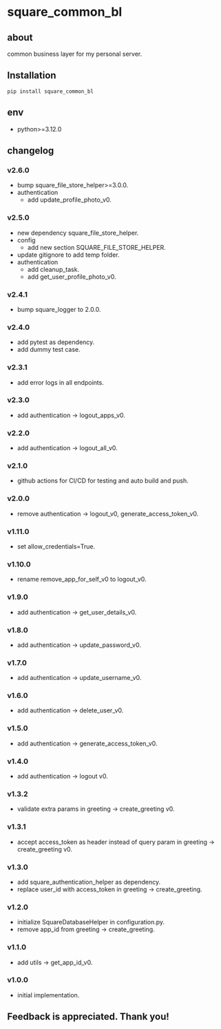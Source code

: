 # square_common_bl

## about

common business layer for my personal server.

## Installation

```shell
pip install square_common_bl
```

## env

- python>=3.12.0

## changelog

### v2.6.0

- bump square_file_store_helper>=3.0.0.
- authentication
    - add update_profile_photo_v0.

### v2.5.0

- new dependency square_file_store_helper.
- config
    - add new section SQUARE_FILE_STORE_HELPER.
- update gitignore to add temp folder.
- authentication
    - add cleanup_task.
    - add get_user_profile_photo_v0.

### v2.4.1

- bump square_logger to 2.0.0.

### v2.4.0

- add pytest as dependency.
- add dummy test case.

### v2.3.1

- add error logs in all endpoints.

### v2.3.0

- add authentication -> logout_apps_v0.

### v2.2.0

- add authentication -> logout_all_v0.

### v2.1.0

- github actions for CI/CD for testing and auto build and push.

### v2.0.0

- remove authentication -> logout_v0, generate_access_token_v0.

### v1.11.0

- set allow_credentials=True.

### v1.10.0

- rename remove_app_for_self_v0 to logout_v0.

### v1.9.0

- add authentication -> get_user_details_v0.

### v1.8.0

- add authentication -> update_password_v0.

### v1.7.0

- add authentication -> update_username_v0.

### v1.6.0

- add authentication -> delete_user_v0.

### v1.5.0

- add authentication -> generate_access_token_v0.

### v1.4.0

- add authentication -> logout v0.

### v1.3.2

- validate extra params in greeting -> create_greeting v0.

### v1.3.1

- accept access_token as header instead of query param in greeting -> create_greeting v0.

### v1.3.0

- add square_authentication_helper as dependency.
- replace user_id with access_token in greeting -> create_greeting.

### v1.2.0

- initialize SquareDatabaseHelper in configuration.py.
- remove app_id from greeting -> create_greeting.

### v1.1.0

- add utils -> get_app_id_v0.

### v1.0.0

- initial implementation.

## Feedback is appreciated. Thank you!
